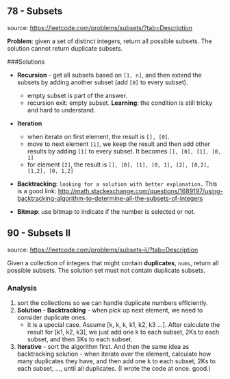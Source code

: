 ## 78 - Subsets
source: https://leetcode.com/problems/subsets/?tab=Description

**Problem**: given a set of distinct integers, return all possible subsets. The solution cannot return duplicate subsets.

###Solutions
* **Recursion** - get all subsets based on `[1, n]`, and then extend the subsets by adding another subset (add `[0]` to every subset).
	* empty subset is part of the answer.
	* recursion exit: empty subset. **Learning**: the condition is still tricky and hard to understand.

*  **Iteration**
	* when iterate on first element, the result is `[], [0]`.
	* move to next element `[1]`, we keep the result and then add other results by adding `[1]` to every subset. It becomes `[], [0], [1], [0, 1]`
	* for element `[2]`, the result is `[], [0], [1], [0, 1], [2], [0,2], [1,2], [0, 1,2]`
* **Backtracking**:  `looking for a solution with better explanation.` This is a good link: http://math.stackexchange.com/questions/1689197/using-backtracking-algorithm-to-determine-all-the-subsets-of-integers
* **Bitmap**: use bitmap to indicate if the number is selected or not.

## 90 - Subsets II
source: https://leetcode.com/problems/subsets-ii/?tab=Description

Given a collection of integers that might contain **duplicates**, `nums`, return all possible subsets. The solution set must not contain duplicate subsets.

### Analysis
1. sort the collections so we can handle duplicate numbers efficiently.
2. **Solution - Backtracking** - when pick up next element, we need to consider duplicate ones.
	* it is a special case. Assume [k, k, k, k1, k2, k3 ...]. After calculate the result for [k1, k2, k3], we just add one k to each subset, 2Ks to each subset, and then 3Ks to each subset.
3. **Iterative** - sort the algorithm first. And then the same idea as backtracking solution - when iterate over the element, calculate how many duplicates they have, and then add one k to each subset, 2Ks to each subset, ..., until all duplicates. (I wrote the code at once. good.)
